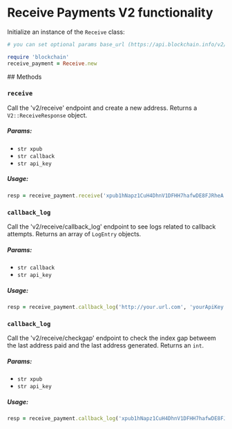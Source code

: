 # Receive Payments V2 functionality

Initialize an instance of the `Receive` class:

```ruby
# you can set optional params base_url (https://api.blockchain.info/v2/ by default).

require 'blockchain'
receive_payment = Receive.new
```

## Methods

### `receive`
Call the 'v2/receive' endpoint and create a new address. Returns a `V2::ReceiveResponse` object.

##### Params:
* `str xpub`
* `str callback`
* `str api_key`

##### Usage:
```ruby
resp = receive_payment.receive('xpub1hNapz1CuH4DhnV1DFHH7hafwDE8FJRheA', 'http://your.url.com', 'yourApiKey')
```

### `callback_log`
Call the 'v2/receive/callback_log' endpoint to see logs related to callback attempts. Returns an array of `LogEntry` objects.

##### Params:
* `str callback`
* `str api_key`

##### Usage:
```ruby
resp = receive_payment.callback_log('http://your.url.com', 'yourApiKey')
```

### `callback_log`
Call the 'v2/receive/checkgap' endpoint to check the index gap betweem the last address paid and the last address generated. Returns an `int`.

##### Params:
* `str xpub`
* `str api_key`

##### Usage:
```ruby
resp = receive_payment.callback_log('xpub1hNapz1CuH4DhnV1DFHH7hafwDE8FJRheA', 'yourApiKey')
```
